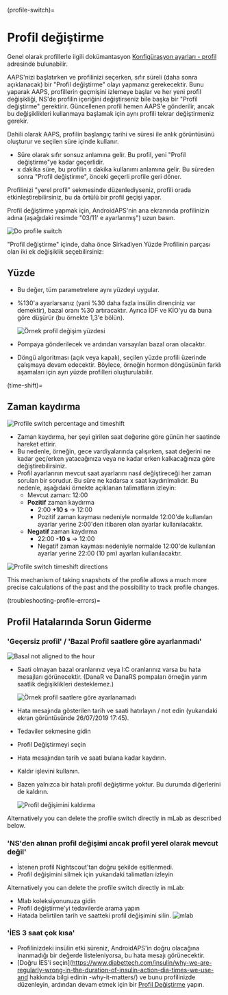 (profile-switch)=

# Profil değiştirme

Genel olarak profillerle ilgili dokümantasyon [Konfigürasyon ayarları - profil](../Configuration/Config-Builder.md#profile) adresinde bulunabilir.

AAPS'nizi başlatırken ve profilinizi seçerken, sıfır süreli (daha sonra açıklanacak) bir "Profil değiştirme" olayı yapmanız gerekecektir. Bunu yaparak AAPS, profillerin geçmişini izlemeye başlar ve her yeni profil değişikliği, NS'de profilin içeriğini değiştirseniz bile başka bir "Profil değiştirme" gerektirir. Güncellenen profil hemen AAPS'e gönderilir, ancak bu değişiklikleri kullanmaya başlamak için aynı profili tekrar değiştirmeniz gerekir.

Dahili olarak AAPS, profilin başlangıç tarihi ve süresi ile anlık görüntüsünü oluşturur ve seçilen süre içinde kullanır.

* Süre olarak sıfır sonsuz anlamına gelir. Bu profil, yeni "Profil değiştirme"ye kadar geçerlidir.
* x dakika süre, bu profilin x dakika kullanımı anlamına gelir. Bu süreden sonra "Profil değiştirme", önceki geçerli profile geri döner.

Profilinizi "yerel profil" sekmesinde düzenlediyseniz, profili orada etkinleştirebilirsiniz, bu da örtülü bir profil geçişi yapar.

Profil değiştirme yapmak için, AndroidAPS'nin ana ekranında profilinizin adına (aşağıdaki resimde "03/11' e ayarlanmış") uzun basın.

![Do profile switch](../images/ProfileSwitch_HowTo.png)

"Profil değiştirme" içinde, daha önce Sirkadiyen Yüzde Profilinin parçası olan iki ek değişiklik seçebilirsiniz:

## Yüzde

* Bu değer, tüm parametrelere aynı yüzdeyi uygular. 
* %130'a ayarlarsanız (yani %30 daha fazla insülin direnciniz var demektir), bazal oranı %30 artıracaktır. Ayrıca İDF ve KİO'yu da buna göre düşürür (bu örnekte 1,3'e bölün).
  
  ![Örnek profil değişim yüzdesi](../images/ProfileSwitchPercentage.png)

* Pompaya gönderilecek ve ardından varsayılan bazal oran olacaktır.

* Döngü algoritması (açık veya kapalı), seçilen yüzde profili üzerinde çalışmaya devam edecektir. Böylece, örneğin hormon döngüsünün farklı aşamaları için ayrı yüzde profilleri oluşturulabilir.

(time-shift)=

## Zaman kaydırma

![Profile switch percentage and timeshift](../images/ProfileSwitchTimeShift2.png)

* Zaman kaydırma, her şeyi girilen saat değerine göre günün her saatinde hareket ettirir. 
* Bu nedenle, örneğin, gece vardiyalarında çalışırken, saat değerini ne kadar geç/erken yatacağınıza veya ne kadar erken kalkacağınıza göre değiştirebilirsiniz.
* Profil ayarlarının mevcut saat ayarlarını nasıl değiştireceği her zaman sorulan bir sorudur. Bu süre ne kadarsa x saat kaydırılmalıdır. Bu nedenle, aşağıdaki örnekte açıklanan talimatların izleyin: 
  * Mevcut zaman: 12:00
  * **Pozitif** zaman kaydırma 
    * 2:00 **+10 s** -> 12:00
    * Pozitif zaman kayması nedeniyle normalde 12:00'de kullanılan ayarlar yerine 2:00'den itibaren olan ayarlar kullanılacaktır.
  * **Negatif** zaman kaydırma 
    * 22:00 **-10 s** -> 12:00
    * Negatif zaman kayması nedeniyle normalde 12:00'de kullanılan ayarlar yerine 22:00 (10 pm) ayarları kullanılacaktır.

![Profile switch timeshift directions](../images/ProfileSwitch_PlusMinus2.png)

This mechanism of taking snapshots of the profile allows a much more precise calculations of the past and the possibility to track profile changes.

(troubleshooting-profile-errors)=

## Profil Hatalarında Sorun Giderme

### 'Geçersiz profil' / 'Bazal Profil saatlere göre ayarlanmadı'

![Basal not aligned to the hour](../images/BasalNotAlignedToHours2.png)

* Saati olmayan bazal oranlarınız veya I:C oranlarınız varsa bu hata mesajları görünecektir. (DanaR ve DanaRS pompaları örneğin yarım saatlik değişiklikleri desteklemez.)
  
  ![Örnek profil saatlere göre ayarlanamadı](../images/ProfileNotAlignedToHours.png)

* Hata mesajında gösterilen tarih ve saati hatırlayın / not edin (yukarıdaki ekran görüntüsünde 26/07/2019 17:45).

* Tedaviler sekmesine gidin
* Profil Değiştirmeyi seçin
* Hata mesajından tarih ve saati bulana kadar kaydırın.
* Kaldır işlevini kullanın.
* Bazen yalnızca bir hatalı profil değiştirme yoktur. Bu durumda diğerlerini de kaldırın.
  
  ![Profil değişimini kaldırma](../images/PSRemove.png)

Alternatively you can delete the profile switch directly in mLab as described below.

### 'NS'den alınan profil değişimi ancak profil yerel olarak mevcut değil'

* İstenen profil Nightscout'tan doğru şekilde eşitlenmedi.
* Profil değişimini silmek için yukarıdaki talimatları izleyin

Alternatively you can delete the profile switch directly in mLab:

* Mlab koleksiyonunuza gidin
* Profil değiştirme'yi tedavilerde arama yapın
* Hatada belirtilen tarih ve saatteki profil değişimini silin. ![mlab](../images/mLabDeletePS.png)

### 'İES 3 saat çok kısa'

* Profilinizdeki insülin etki süreniz, AndroidAPS'in doğru olacağına inanmadığı bir değerde listeleniyorsa, bu hata mesajı görünecektir. 
* [Doğru İES'i seçin](https://www.diabettech.com/insulin/why-we-are-regularly-wrong-in-the-duration-of-insulin-action-dia-times-we-use-and hakkında bilgi edinin -why-it-matters/) ve bunu profilinizde düzenleyin, ardından devam etmek için bir [Profil Değiştirme](../Usage/Profiles) yapın.